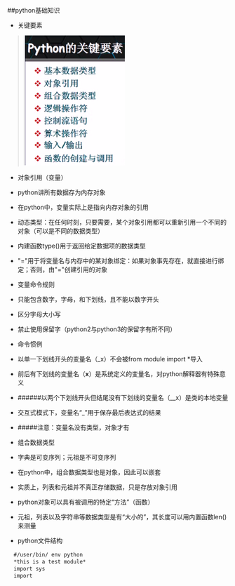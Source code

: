 ##python基础知识
- 关键要素
>![](image/2.png)
- 对象引用（变量）
 - python讲所有数据存为内存对象
 - 在python中，变量实际上是指向内存对象的引用
 - 动态类型：在任何时刻，只要需要，某个对象引用都可以重新引用一个不同的对象（可以是不同的数据类型）
 - 内建函数type()用于返回给定数据项的数据类型
 - "="用于将变量名与内存中的某对象绑定：如果对象事先存在，就直接进行绑定；否则，由"="创建引用的对象

  
- 变量命令规则
 - 只能包含数字，字母，和下划线，且不能以数字开头
 - 区分字母大小写
 - 禁止使用保留字（python2与python3的保留字有所不同）

  
- 命令惯例
 - 以单一下划线开头的变量名（_x）不会被from module import *导入
 - 前后有下划线的变量名（__x__）是系统定义的变量名，对python解释器有特殊意义
 - ######以两个下划线开头但结尾没有下划线的变量名（__x）是类的本地变量
 - 交互式模式下，变量名“_”用于保存最后表达式的结果

- #####注意：变量名没有类型，对象才有

- 组合数据类型
 - 字典是可变序列；元祖是不可变序列
 - 在python中，组合数据类型也是对象，因此可以嵌套
 - 实质上，列表和元祖并不真正存储数据，只是存放对象引用
 - python对象可以具有被调用的特定“方法”（函数）
 - 元祖，列表以及字符串等数据类型是有“大小的”，其长度可以用内置函数len()来测量
 

- python文件结构
```
  #/user/bin/ env python
  *this is a test module*
  import sys
  import 
```
 

